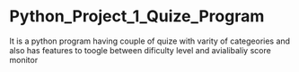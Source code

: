 # Python_Project_1_Quize_Program
It is a python program having couple of quize with varity of categeories and also has features to toogle between dificulty level and avialibaliy score monitor
